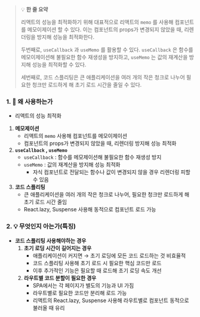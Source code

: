 > 💡 **한 줄 요약**
>
> 리액트의 성능을 최적화하기 위해 대표적으로 리액트의 `memo` 를 사용해 컴포넌트를 메모이제이션 할 수 있다. 이는 컴포넌트의 props가 변경되지 않았을 때, 리렌더링을 방지해 성능을 최적화한다.
>
> 두번째로, `useCallback` 과 `useMemo` 를 활용할 수 있다. `useCallback` 은 함수를 메모이제이션해 불필요한 함수 재생성을 방지하고, `useMemo` 는 값의 재계산을 방지해 성능을 최적화할 수 있다.
>
> 세번째로, 코드 스플리팅은 큰 애플리케이션을 여러 개의 작은 청크로 나누어 필요한 청크만 로드하게 해 초기 로드 시간을 줄일 수 있다.

### 1. 🤔 왜 사용하는가

- 리액트의 성능 최적화

1. **메모제이션**
   - 리액트의 `memo` 사용해 컴포넌트를 메모이제이션
   - 컴포넌트의 props가 변경되지 않았을 때, 리렌더링 방지해 성능 최적화
2. **`useCallback` , `useMemo`**
   - `useCallback` : 함수를 메모제이션해 불필요한 함수 재생성 방지
   - `useMemo` : 값의 재계산을 방지해 성능 최적화
     - 자식 컴포넌트로 전달되는 함수나 값이 변경되지 않을 경우 리렌더링 피할 수 있음
3. **코드 스플리팅**
   - 큰 애플리케이션을 여러 개의 작은 청크로 나누어, 필요한 청크만 로드하게 해 초기 로드 시간 줄임
   - React.lazy, Suspense 사용해 동적으로 컴포넌트 로드 가능

### 2. 💡 무엇인지 아는가(특징)

- **코드 스플리팅 사용해야하는 경우**
  1. **초기 로딩 시간이 길어지는 경우**
     - 애플리케이션이 커지면 → 초기 로딩에 모든 코드 로드하는 것 비효율적
     - 코드 스플리팅 사용해 초기 로드 시 필요한 핵심 코드만 로드
     - 이후 추가적인 기능은 필요할 때 로드해 초기 로딩 속도 개선
  2. **라우트별 코드 분할이 필요한 경우**
     - SPA에서는 각 페이지가 별도의 기능과 UI 가짐
     - 라우트별로 필요한 코드만 분리해 로드 가능
     - 리액트의 React.lazy, Suspense 사용해 라우트별로 컴포넌트 동적으로 불러올 때 유리
